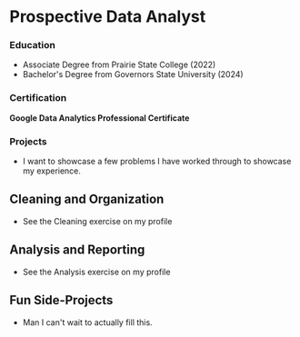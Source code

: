 # Prospective Data Analyst
### Education 
- Associate Degree from Prairie State College (2022)
- Bachelor's Degree from Governors State University (2024)

### Certification 
**Google Data Analytics Professional Certificate**

### Projects
- I want to showcase a few problems I have worked through to showcase my experience. 
## Cleaning and Organization 
- See the Cleaning exercise on my profile 
## Analysis and Reporting 
- See the Analysis exercise on my profile
## Fun Side-Projects
- Man I can't wait to actually fill this. 
